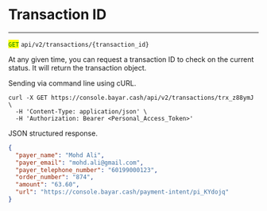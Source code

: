 # Transaction ID

***

<mark style="color:green;">`GET`</mark> `api/v2/transactions/{transaction_id}`



At any given time, you can request a transaction ID to check on the current status. It will return the transaction object.

Sending via command line using cURL.



```markup
curl -X GET https://console.bayar.cash/api/v2/transactions/trx_z88ymJ \
  -H 'Content-Type: application/json' \
  -H 'Authorization: Bearer <Personal_Access_Token>'
```



JSON structured response.



```json
{
  "payer_name": "Mohd Ali",
  "payer_email": "mohd.ali@gmail.com",
  "payer_telephone_number": "60199000123",
  "order_number": "874",
  "amount": "63.60",
  "url": "https://console.bayar.cash/payment-intent/pi_KYdojq"
}
```

